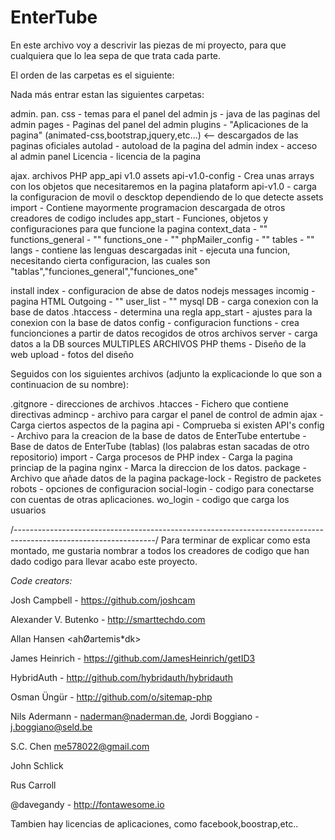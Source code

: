 # EnterTube
En este archivo voy a descrivir las piezas de mi proyecto, para que cualquiera que lo lea sepa de que trata cada parte.

El orden de las carpetas es el siguiente:

Nada más entrar estan las siguientes carpetas:

admin. pan.
      css - temas para el panel del admin
      js - java de las paginas del admin
      pages - Paginas del panel del admin
      plugins - "Aplicaciones de la pagina" (animated-css,bootstrap,jquery,etc...) <-- descargados de las paginas oficiales
      autolad - autoload de la pagina del admin
      index - acceso al admin panel
      Licencia - licencia de la pagina
      
ajax.
      archivos PHP
app_api
      v1.0
        assets
        api-v1.0-config - Crea unas arrays con los objetos que necesitaremos en la pagina
        plataform
        api-v1.0 - carga la configuracion de movil o descktop dependiendo de lo que detecte
assets
        import - Contiene mayormente programacion descargada de otros creadores de codigo
        includes
               app_start - Funciones, objetos y configuraciones para que funcione la pagina
               context_data - ""
               functions_general - ""
               functions_one - ""
               phpMailer_config - "" 
               tables - ""
        langs - contiene las lenguas descargadas
        init - ejecuta una funcion, necesitando cierta configuracion, las cuales son "tablas","funciones_general","funciones_one"
        
install
        index - configuracion de abse de datos
nodejs
        messages
              incomig - pagina HTML
              Outgoing - ""
              user_list - ""
        mysql
              DB - carga conexion con la base de datos
        .htaccess - determina una regla
        app_start - ajustes para la conexion con la base de datos
        config - configuracion
        functions - crea funcionciones a partir de datos recogidos de otros archivos
        server - carga datos a la DB
sources
        MULTIPLES ARCHIVOS PHP
thems - Diseño de la web
upload - fotos del diseño

Seguidos con los siguientes archivos (adjunto la explicacionde lo que son a continuacion de su nombre):

.gitgnore - direcciones de archivos
.htacces - Fichero que contiene directivas
admincp - archivo para cargar el panel de control de admin
ajax - Carga ciertos aspectos de la pagina
api - Comprueba si existen API's
config - Archivo para la creacion de la base de datos de EnterTube
entertube - Base de datos de EnterTube (tablas) (los palabras estan sacadas de otro repositorio)
import - Carga procesos de PHP
index - Carga la pagina princiap de la pagina
nginx - Marca la direccion de los datos.
package - Archivo que añade datos de la pagina
package-lock - Registro de packetes
robots - opciones de configuracion
social-login - codigo para conectarse con cuentas de otras aplicaciones.
wo_login - codigo que carga los usuarios




/-----------------------------------------------------------------------------------------------------------------/
Para terminar de explicar como esta montado, me gustaria nombrar a todos los creadores de codigo que han dado codigo para llevar acabo este proyecto.


*Code creators:*

Josh Campbell - https://github.com/joshcam

Alexander V. Butenko - http://smarttechdo.com

Allan Hansen <ahØartemis*dk>  

James Heinrich - https://github.com/JamesHeinrich/getID3 

HybridAuth - http://github.com/hybridauth/hybridauth

Osman Üngür - http://github.com/o/sitemap-php

Nils Adermann - <naderman@naderman.de>, Jordi Boggiano - <j.boggiano@seld.be>

S.C. Chen <me578022@gmail.com>

John Schlick
 
Rus Carroll

@davegandy - http://fontawesome.io

Tambien hay licencias de aplicaciones, como facebook,boostrap,etc..


